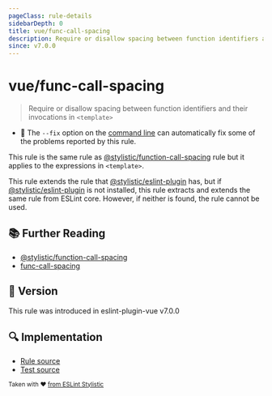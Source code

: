 ```yaml
---
pageClass: rule-details
sidebarDepth: 0
title: vue/func-call-spacing
description: Require or disallow spacing between function identifiers and their invocations in `<template>`
since: v7.0.0
---
```


# vue/func-call-spacing

> Require or disallow spacing between function identifiers and their invocations in `<template>`

- :wrench: The `--fix` option on the [command line](https://eslint.org/docs/user-guide/command-line-interface#fix-problems) can automatically fix some of the problems reported by this rule.

This rule is the same rule as [@stylistic/function-call-spacing] rule but it applies to the expressions in `<template>`.

This rule extends the rule that [@stylistic/eslint-plugin] has, but if [@stylistic/eslint-plugin] is not installed, this rule extracts and extends the same rule from ESLint core.
However, if neither is found, the rule cannot be used.

[@stylistic/eslint-plugin]: https://eslint.style/packages/default

## :books: Further Reading

- [@stylistic/function-call-spacing]
- [func-call-spacing]

[@stylistic/function-call-spacing]: https://eslint.style/rules/function-call-spacing
[func-call-spacing]: https://eslint.org/docs/rules/func-call-spacing

## :rocket: Version

This rule was introduced in eslint-plugin-vue v7.0.0

## :mag: Implementation

- [Rule source](https://github.com/vuejs/eslint-plugin-vue/blob/master/lib/rules/func-call-spacing.js)
- [Test source](https://github.com/vuejs/eslint-plugin-vue/blob/master/tests/lib/rules/func-call-spacing.js)

<sup>Taken with ❤️ [from ESLint Stylistic](https://eslint.style/rules/function-call-spacing)</sup>
